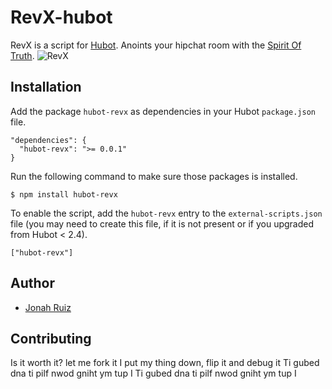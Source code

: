 # RevX-hubot

RevX is a script for [Hubot](http://hubot.github.com/). Anoints your hipchat room with the [Spirit Of Truth](http://www.youtube.com/watch?v=MwsWskgKe5E).
![RevX](http://pixelhipsters.com/img/revx.gif)

## Installation

Add the package `hubot-revx` as dependencies in your Hubot `package.json` file.

    "dependencies": {
      "hubot-revx": ">= 0.0.1"
    }

Run the following command to make sure those packages is installed.

    $ npm install hubot-revx

To enable the script, add the `hubot-revx` entry to the `external-scripts.json` file (you may need to create this file, if it is not present or if you upgraded from Hubot < 2.4).

    ["hubot-revx"]

## Author
  * [Jonah Ruiz](http://www.pixelhipsters.com)

## Contributing

Is it worth it? let me fork it
I put my thing down, flip it and debug it
Ti gubed dna ti pilf nwod gniht ym tup I
Ti gubed dna ti pilf nwod gniht ym tup I
